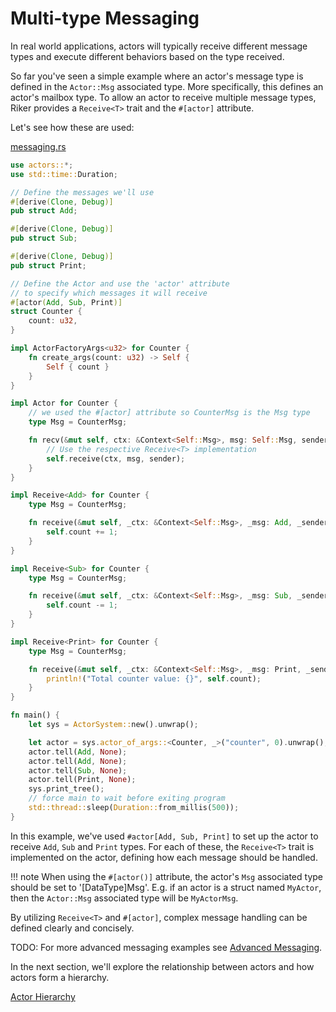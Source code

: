 # Multi-type Messaging

In real world applications, actors will typically receive different message types and execute different behaviors based
on the type received.

So far you've seen a simple example where an actor's message type is defined in the `Actor::Msg` associated type.
More specifically, this defines an actor's mailbox type. To allow an actor to receive multiple message types,
Riker provides a `Receive<T>` trait and the `#[actor]` attribute.

Let's see how these are used:

[messaging.rs](https://github.com/actors-rs/actors.rs/blob/master/examples/messaging.rs)

```rust
use actors::*;
use std::time::Duration;

// Define the messages we'll use
#[derive(Clone, Debug)]
pub struct Add;

#[derive(Clone, Debug)]
pub struct Sub;

#[derive(Clone, Debug)]
pub struct Print;

// Define the Actor and use the 'actor' attribute
// to specify which messages it will receive
#[actor(Add, Sub, Print)]
struct Counter {
    count: u32,
}

impl ActorFactoryArgs<u32> for Counter {
    fn create_args(count: u32) -> Self {
        Self { count }
    }
}

impl Actor for Counter {
    // we used the #[actor] attribute so CounterMsg is the Msg type
    type Msg = CounterMsg;

    fn recv(&mut self, ctx: &Context<Self::Msg>, msg: Self::Msg, sender: Sender) {
        // Use the respective Receive<T> implementation
        self.receive(ctx, msg, sender);
    }
}

impl Receive<Add> for Counter {
    type Msg = CounterMsg;

    fn receive(&mut self, _ctx: &Context<Self::Msg>, _msg: Add, _sender: Sender) {
        self.count += 1;
    }
}

impl Receive<Sub> for Counter {
    type Msg = CounterMsg;

    fn receive(&mut self, _ctx: &Context<Self::Msg>, _msg: Sub, _sender: Sender) {
        self.count -= 1;
    }
}

impl Receive<Print> for Counter {
    type Msg = CounterMsg;

    fn receive(&mut self, _ctx: &Context<Self::Msg>, _msg: Print, _sender: Sender) {
        println!("Total counter value: {}", self.count);
    }
}

fn main() {
    let sys = ActorSystem::new().unwrap();

    let actor = sys.actor_of_args::<Counter, _>("counter", 0).unwrap();
    actor.tell(Add, None);
    actor.tell(Add, None);
    actor.tell(Sub, None);
    actor.tell(Print, None);
    sys.print_tree();
    // force main to wait before exiting program
    std::thread::sleep(Duration::from_millis(500));
}

```

In this example, we've used `#actor[Add, Sub, Print]` to set up the actor to receive `Add`, `Sub` and `Print` types. For each of these, the `Receive<T>` trait is implemented on the actor, defining how each message should be handled.

<!-- prettier-ignore-start -->
!!! note
    When using the `#[actor()]` attribute, the actor's `Msg` associated type should be set to '[DataType]Msg'. E.g. if an actor is a struct named `MyActor`, then the `Actor::Msg` associated type will be `MyActorMsg`.
<!-- prettier-ignore-end -->

By utilizing `Receive<T>` and `#[actor]`, complex message handling can be defined clearly and concisely.

TODO: For more advanced messaging examples see [Advanced Messaging](advanced).

In the next section, we'll explore the relationship between actors and how actors form a hierarchy.

[Actor Hierarchy](hierarchy.md)
